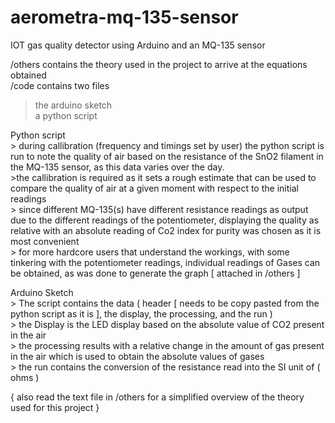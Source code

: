 # aerometra-mq-135-sensor
IOT gas quality detector using Arduino and an MQ-135 sensor

/others contains the theory used in the project to arrive at the equations obtained <br />
/code contains two files <br />
  >the arduino sketch  <br />
  >a python script <br />
  
  Python script<br />
  	> during callibration (frequency and timings set by user) the python script is run to note the quality of air based on the resistance of the SnO2 filament in the MQ-135 sensor, as this data varies over the day. <br /> 
  	>the callibration is required as it sets a rough estimate that can be used to compare the quality of air at a given moment with respect to the initial readings<br />
  	> since different MQ-135(s) have different resistance readings as output due to the different readings of the potentiometer, displaying the quality as relative with an absolute reading of Co2 index for purity was chosen as it is most convenient<br />
  	> for more hardcore users that understand the workings, with some tinkering with the potentiometer readings, individual readings of Gases can be obtained, as was done to generate the graph [ attached in /others ] <br /> 
  	
  Arduino Sketch<br />
  	> The script contains the data ( header [ needs to be copy pasted from the python script as it is ], the display, the processing, and the run ) <br />
  	> the Display is the LED display based on the absolute value of CO2 present in the air <br />
  	> the processing results with a relative change in the amount of gas present in the air which is used to obtain the absolute values of gases<br />
  	> the run contains the conversion of the resistance read into the SI unit of ( ohms )<br />
  	
{ also read the text file in /others for a simplified overview of the theory used for this project }
